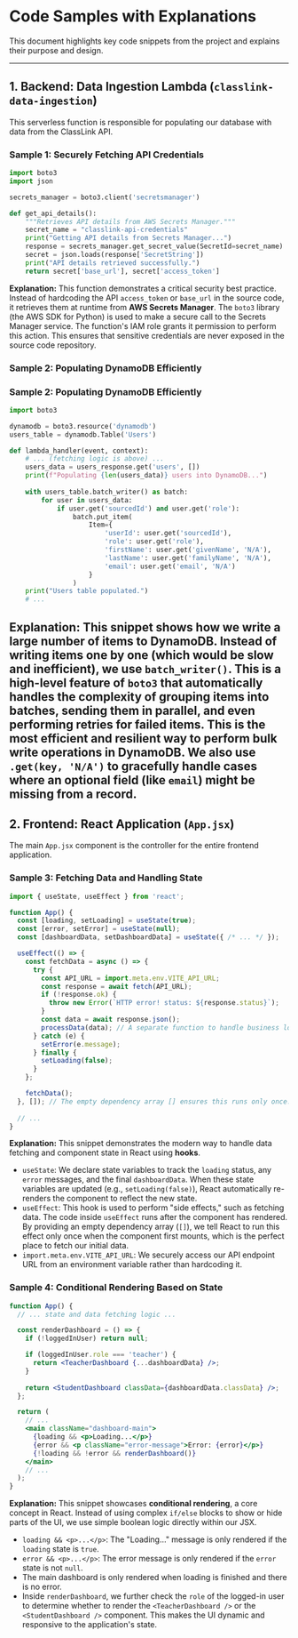 # Code Samples with Explanations

This document highlights key code snippets from the project and explains their purpose and design.

---

## 1. Backend: Data Ingestion Lambda (`classlink-data-ingestion`)

This serverless function is responsible for populating our database with data from the ClassLink API.

### Sample 1: Securely Fetching API Credentials

```python
import boto3
import json

secrets_manager = boto3.client('secretsmanager')

def get_api_details():
    """Retrieves API details from AWS Secrets Manager."""
    secret_name = "classlink-api-credentials"
    print("Getting API details from Secrets Manager...")
    response = secrets_manager.get_secret_value(SecretId=secret_name)
    secret = json.loads(response['SecretString'])
    print("API details retrieved successfully.")
    return secret['base_url'], secret['access_token']
```

**Explanation:**
This function demonstrates a critical security best practice. Instead of hardcoding the API `access_token` or `base_url` in the source code, it retrieves them at runtime from **AWS Secrets Manager**. The `boto3` library (the AWS SDK for Python) is used to make a secure call to the Secrets Manager service. The function's IAM role grants it permission to perform this action. This ensures that sensitive credentials are never exposed in the source code repository.

### Sample 2: Populating DynamoDB Efficiently

### Sample 2: Populating DynamoDB Efficiently

```python
import boto3

dynamodb = boto3.resource('dynamodb')
users_table = dynamodb.Table('Users')

def lambda_handler(event, context):
    # ... (fetching logic is above) ...
    users_data = users_response.get('users', [])
    print(f"Populating {len(users_data)} users into DynamoDB...")
    
    with users_table.batch_writer() as batch:
        for user in users_data:
            if user.get('sourcedId') and user.get('role'):
                batch.put_item(
                    Item={
                        'userId': user.get('sourcedId'),
                        'role': user.get('role'),
                        'firstName': user.get('givenName', 'N/A'),
                        'lastName': user.get('familyName', 'N/A'),
                        'email': user.get('email', 'N/A')
                    }
                )
    print("Users table populated.")
    # ...
```

**Explanation:**
This snippet shows how we write a large number of items to DynamoDB. Instead of writing items one by one (which would be slow and inefficient), we use `batch_writer()`. This is a high-level feature of `boto3` that automatically handles the complexity of grouping items into batches, sending them in parallel, and even performing retries for failed items. This is the most efficient and resilient way to perform bulk write operations in DynamoDB. We also use `.get(key, 'N/A')` to gracefully handle cases where an optional field (like `email`) might be missing from a record.
---

## 2. Frontend: React Application (`App.jsx`)

The main `App.jsx` component is the controller for the entire frontend application.

### Sample 3: Fetching Data and Handling State

```jsx
import { useState, useEffect } from 'react';

function App() {
  const [loading, setLoading] = useState(true);
  const [error, setError] = useState(null);
  const [dashboardData, setDashboardData] = useState({ /* ... */ });

  useEffect(() => {
    const fetchData = async () => {
      try {
        const API_URL = import.meta.env.VITE_API_URL;
        const response = await fetch(API_URL);
        if (!response.ok) {
          throw new Error(`HTTP error! status: ${response.status}`);
        }
        const data = await response.json();
        processData(data); // A separate function to handle business logic
      } catch (e) {
        setError(e.message);
      } finally {
        setLoading(false);
      }
    };

    fetchData();
  }, []); // The empty dependency array [] ensures this runs only once.
  
  // ...
}
```

**Explanation:**
This snippet demonstrates the modern way to handle data fetching and component state in React using **hooks**.
-   `useState`: We declare state variables to track the `loading` status, any `error` messages, and the final `dashboardData`. When these state variables are updated (e.g., `setLoading(false)`), React automatically re-renders the component to reflect the new state.
-   `useEffect`: This hook is used to perform "side effects," such as fetching data. The code inside `useEffect` runs after the component has rendered. By providing an empty dependency array (`[]`), we tell React to run this effect only once when the component first mounts, which is the perfect place to fetch our initial data.
-   `import.meta.env.VITE_API_URL`: We securely access our API endpoint URL from an environment variable rather than hardcoding it.

### Sample 4: Conditional Rendering Based on State

```jsx
function App() {
  // ... state and data fetching logic ...

  const renderDashboard = () => {
    if (!loggedInUser) return null;

    if (loggedInUser.role === 'teacher') {
      return <TeacherDashboard {...dashboardData} />;
    }
    
    return <StudentDashboard classData={dashboardData.classData} />;
  };

  return (
    // ...
    <main className="dashboard-main">
      {loading && <p>Loading...</p>}
      {error && <p className="error-message">Error: {error}</p>}
      {!loading && !error && renderDashboard()}
    </main>
    // ...
  );
}
```

**Explanation:**
This snippet showcases **conditional rendering**, a core concept in React. Instead of using complex `if/else` blocks to show or hide parts of the UI, we use simple boolean logic directly within our JSX.
-   `loading && <p>...</p>`: The "Loading..." message is only rendered if the `loading` state is `true`.
-   `error && <p>...</p>`: The error message is only rendered if the `error` state is not `null`.
-   The main dashboard is only rendered when loading is finished and there is no error.
-   Inside `renderDashboard`, we further check the `role` of the logged-in user to determine whether to render the `<TeacherDashboard />` or the `<StudentDashboard />` component. This makes the UI dynamic and responsive to the application's state.
